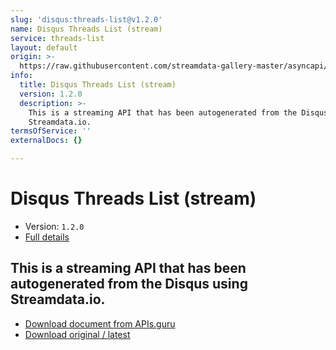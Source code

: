 ```yaml
---
slug: 'disqus:threads-list@v1.2.0'
name: Disqus Threads List (stream)
service: threads-list
layout: default
origin: >-
  https://raw.githubusercontent.com/streamdata-gallery-master/asyncapi/master/_listings/disqus/disqus-threads-list-stream-async.md
info:
  title: Disqus Threads List (stream)
  version: 1.2.0
  description: >-
    This is a streaming API that has been autogenerated from the Disqus using
    Streamdata.io.
termsOfService: ''
externalDocs: {}

---
```

# Disqus Threads List (stream)

* Version: `1.2.0`
* [Full details](../html/disqus:threads-list@v1.2.0.html)



## This is a streaming API that has been autogenerated from the Disqus using Streamdata.io.



* [Download document from APIs.guru](https://raw.githubusercontent.com/APIs-guru/asyncapi-directory/master/docs/APIs/disqus%3Athreads-list%40v1.2.0.yaml)
* [Download original / latest](https://raw.githubusercontent.com/streamdata-gallery-master/asyncapi/master/_listings/disqus/disqus-threads-list-stream-async.md)

<script type="application/ld+json">
{
  "@context": "http://schema.org/",
  "@type": "WebAPI",
  "description": "This is a streaming API that has been autogenerated from the Disqus using Streamdata.io.",
  "documentation": "",

  "name": "Disqus Threads List (stream)"
}
</script>
